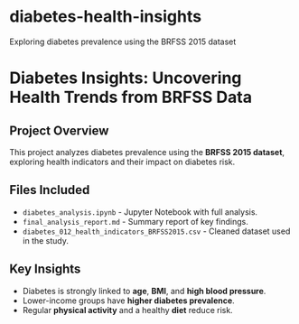 # diabetes-health-insights
Exploring diabetes prevalence using the BRFSS 2015 dataset

# Diabetes Insights: Uncovering Health Trends from BRFSS Data

## Project Overview
This project analyzes diabetes prevalence using the **BRFSS 2015 dataset**, exploring health indicators and their impact on diabetes risk.

## Files Included
- `diabetes_analysis.ipynb` - Jupyter Notebook with full analysis.
- `final_analysis_report.md` - Summary report of key findings.
- `diabetes_012_health_indicators_BRFSS2015.csv` - Cleaned dataset used in the study.

## Key Insights
- Diabetes is strongly linked to **age**, **BMI**, and **high blood pressure**.
- Lower-income groups have **higher diabetes prevalence**.
- Regular **physical activity** and a healthy **diet** reduce risk.


